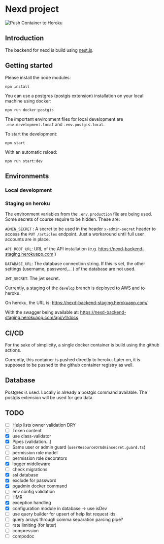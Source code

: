 # Nexd project

![Push Container to Heroku](https://github.com/NexdApp/nexd-backend/workflows/Push%20Container%20to%20Heroku/badge.svg)

## Introduction

The backend for nexd is build using [nest.js](https://nestjs.com/).

## Getting started

Please install the node modules:

`npm install`

You can use a postgres (postgis extension) installation on your local machine using docker:

`npm run docker:postgis`

The important environment files for local development are `.env.development.local` and `.env.postgis.local`.

To start the development:

`npm start`

With an automatic reload:

`npm run start:dev`

## Environments

### Local development

### Staging on heroku

The environment variables from the `.env.production` file are being used.
Some secrets of course require to be hidden. These are:

`ADMIN_SECRET` : A secret to be used in the header `x-admin-secret` header to access the `PUT /articles` endpoint. Just a workaround until full user accounts are in place.

`API_ROOT_URL`: URL of the API installation (e.g. https://nexd-backend-staging.herokuapp.com )

`DATABASE_URL`: The database connection string. If this is set, the other settings (username, password,... ) of the database are not used.

`JWT_SECRET`: The jwt secret.

Currently, a staging of the `develop` branch is deployed to AWS and to heroku.

On heroku, the URL is: https://nexd-backend-staging.herokuapp.com/

With the swagger being available at: https://nexd-backend-staging.herokuapp.com/api/v1/docs

## CI/CD

For the sake of simplicity, a single docker container is build using the github actions.

Currently, this container is pushed directly to heroku. Later on, it is supposed to be pushed to the github container registry as well.

## Database

Postgres is used. Locally is already a postgis command available. The postgis extension will be used for geo data.

## TODO

- [ ] Help lists owner validation DRY
- [ ] Token content
- [x] use class-validator
- [x] Pipes (validation...)
- [ ] Same user or admin guard (`userResourceOrAdminsecret.guard.ts`)
- [ ] permission role model
- [ ] permission role decorators
- [x] logger middleware
- [ ] check migrations
- [x] ssl database
- [x] exclude for password
- [x] pgadmin docker command
- [ ] env config validation
- [ ] HMR
- [x] exception handling
- [x] configuration module in database -> use isDev
- [ ] use query builder for upsert of help list request ids
- [ ] query arrays through comma separation parsing pipe?
- [ ] rate limiting (for later)
- [ ] compression
- [ ] compodoc
